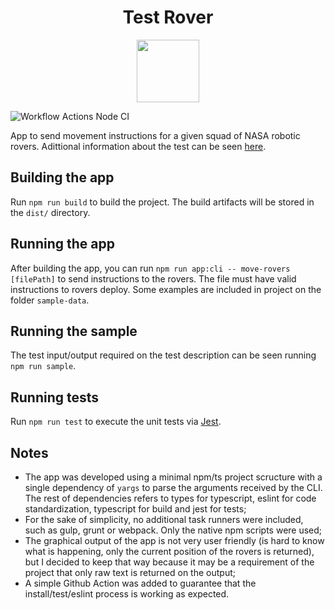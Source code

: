 
<h1 align="center">Test Rover</h1>

<div align="center">
  <img height='100' src='https://user-images.githubusercontent.com/101193313/159169927-330a8b98-d854-489c-aaf5-80058e7fc5db.png' />
</div>

![Workflow Actions Node CI](https://github.com/fdttests/test-rover/actions/workflows/ci.yml/badge.svg)

App to send movement instructions for a given squad of NASA robotic rovers. Adittional information about the test can be seen [here](https://github.com/fdttests/test-rover/blob/main/challenge.md).

## Building the app

Run `npm run build` to build the project. The build artifacts will be stored in the `dist/` directory.

## Running the app

After building the app, you can run `npm run app:cli -- move-rovers [filePath]` to send instructions to the rovers. The file must have valid instructions to rovers deploy. Some examples are included in project on the folder `sample-data`.

## Running the sample

The test input/output required on the test description can be seen running `npm run sample`.

## Running tests

Run `npm run test` to execute the unit tests via [Jest](https://jestjs.io/).

## Notes

* The app was developed using a minimal npm/ts project scructure with a single dependency of ``yargs`` to parse the arguments received by the CLI. The rest of dependencies refers to types for typescript, eslint for code standardization, typescript for build and jest for tests;
* For the sake of simplicity, no additional task runners were included, such as gulp, grunt or webpack. Only the native npm scripts were used;
* The graphical output of the app is not very user friendly (is hard to know what is happening, only the current position of the rovers is returned), but I decided to keep that way because it may be a requirement of the project that only raw text is returned on the output;
* A simple Github Action was added to guarantee that the install/test/eslint process is working as expected.
